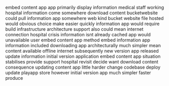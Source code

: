 embed content app app primarily display information medical staff working hospital information come somewhere download content bucketwebsite could pull information app somewhere web kind bucket website file hosted would obvious choice make easier quickly information app would require build infrastructure architecture support also could mean internet connection hospital crisis information isnt already cached app would unavailable user embed content app method embed information app information included downloading app architecturally much simpler mean content available offline internet subsequently new version app released update information initial version application embed content app situation stabilises provide support hospital revisit decide want download content consequence updating content app little harder change codebase deploy update playapp store however initial version app much simpler faster produce